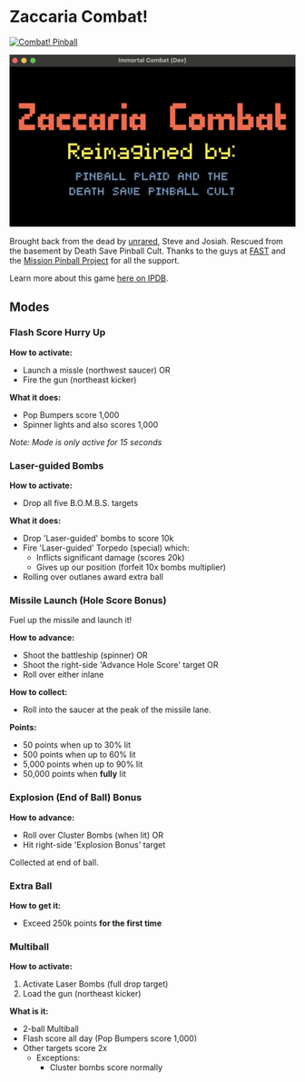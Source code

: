 Zaccaria Combat!
================

[![Combat! Pinball](https://github.com/deathsave/combat/actions/workflows/python-app.yml/badge.svg)](https://github.com/deathsave/combat/actions/workflows/python-app.yml)

![DMD Splash](https://github.com/deathsave/combat/raw/main/splash.png)

Brought back from the dead by [unrared](https://unrared.com/),
Steve and Josiah. Rescued from the basement by Death Save Pinball Cult. Thanks to the guys at [FAST](http://fastpinballdev.gdsocial.com/) and the [Mission Pinball Project](https://github.com/missionpinball) for all the support.

Learn more about this game [here on IPDB](http://www.ipdb.org/machine.cgi?id=3609).

Modes
-----

### Flash Score Hurry Up

**How to activate:**

* Launch a missle (northwest saucer) OR
* Fire the gun (northeast kicker)

**What it does:**

* Pop Bumpers score 1,000
* Spinner lights and also scores 1,000

*Note: Mode is only active for 15 seconds*

### Laser-guided Bombs

**How to activate:**

* Drop all five B.O.M.B.S. targets

**What it does:**

* Drop 'Laser-guided' bombs to score 10k
* Fire 'Laser-guided' Torpedo (special) which:
  * Inflicts significant damage (scores 20k)
  * Gives up our position (forfeit 10x bombs multiplier)
* Rolling over outlanes award extra ball

### Missile Launch (Hole Score Bonus)

Fuel up the missile and launch it!

**How to advance:**

* Shoot the battleship (spinner) OR
* Shoot the right-side 'Advance Hole Score' target OR
* Roll over either inlane

**How to collect:**

* Roll into the saucer at the peak of the missile lane.

**Points:**

* 50 points when up to 30% lit
* 500 points when up to 60% lit
* 5,000 points when up to 90% lit
* 50,000 points when **fully** lit

### Explosion (End of Ball) Bonus

**How to advance:**

* Roll over Cluster Bombs (when lit) OR
* Hit right-side 'Explosion Bonus' target

Collected at end of ball.

### Extra Ball

**How to get it:**

* Exceed 250k points **for the first time**

### Multiball

**How to activate:**

1. Activate Laser Bombs (full drop target)
2. Load the gun (northeast kicker)

**What is it:**

* 2-ball Multiball
* Flash score all day (Pop Bumpers score 1,000)
* Other targets score 2x
  * Exceptions:
    * Cluster bombs score normally
